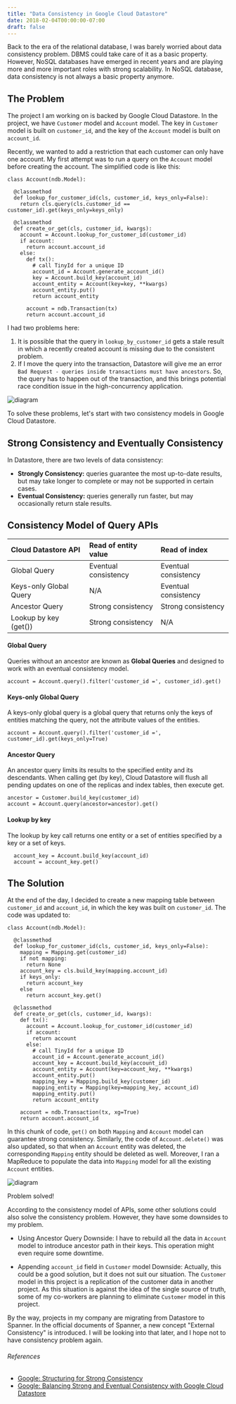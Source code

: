```yaml
---
title: "Data Consistency in Google Cloud Datastore"
date: 2018-02-04T00:00:00-07:00
draft: false
---
```


Back to the era of the relational database, I was barely worried about data consistency problem. DBMS could take care of it as a basic property. However, NoSQL databases have emerged in recent years and are playing more and more important roles with strong scalability. In NoSQL database, data consistency is not always a basic property anymore.

## The Problem
The project I am working on is backed by Google Cloud Datastore. In the project, we have `Customer` model and `Account` model. The key in `Customer` model is built on `customer_id`, and the key of the `Account` model is built on `account_id`.

Recently, we wanted to add a restriction that each customer can only have one account. My first attempt was to run a query on the `Account` model before creating the account. The simplified code is like this:

```
class Account(ndb.Model):

  @classmethod
  def lookup_for_customer_id(cls, customer_id, keys_only=False):
    return cls.query(cls.customer_id == customer_id).get(keys_only=keys_only)

  @classmethod
  def create_or_get(cls, customer_id, kwargs):
    account = Account.lookup_for_customer_id(customer_id)
    if account:
      return account.account_id
    else:
      def tx():
        # call TinyId for a unique ID
        account_id = Account.generate_account_id() 
        key = Account.build_key(account_id)
        account_entity = Account(key=key, **kwargs)
        account_entity.put()
        return account_entity

      account = ndb.Transaction(tx)
      return account.account_id
```

I had two problems here:

1. It is possible that the query in `lookup_by_customer_id` gets a stale result in which a recently created account is missing due to the consistent problem.
2. If I move the query into the transaction, Datastore will give me an error `Bad Request - queries inside transactions must have ancestors`. So, the query has to happen out of the transaction, and this brings potential race condition issue in the high-concurrency application.

![diagram](https://glucn.files.wordpress.com/2018/02/1.png)

To solve these problems, let's start with two consistency models in Google Cloud Datastore.

## Strong Consistency and Eventually Consistency
In Datastore, there are two levels of data consistency:
* **Strongly Consistency:** queries guarantee the most up-to-date results, but may take longer to complete or may not be supported in certain cases.
* **Eventual Consistency:** queries generally run faster, but may occasionally return stale results.


## Consistency Model of Query APIs
| Cloud Datastore API     | Read of entity value   | Read of index        |
| :---------------------- |:---------------------- | :------------------- |
| Global Query            | Eventual consistency   | Eventual consistency |
| Keys-only Global Query  | N/A                    | Eventual consistency |
| Ancestor Query          | Strong consistency     | Strong consistency   |
| Lookup by key (get())   | Strong consistency     | N/A                  |


#### Global Query
Queries without an ancestor are known as **Global Queries** and designed to work with an eventual consistency model.
```
account = Account.query().filter('customer_id =', customer_id).get()
```

#### Keys-only Global Query
A keys-only global query is a global query that returns only the keys of entities matching the query, not the attribute values of the entities.
```
account = Account.query().filter('customer_id =', customer_id).get(keys_only=True)
```

#### Ancestor Query
An ancestor query limits its results to the specified entity and its descendants. When calling get (by key), Cloud Datastore will flush all pending updates on one of the replicas and index tables, then execute get.
```
ancestor = Customer.build_key(customer_id)
account = Account.query(ancestor=ancestor).get()
```

#### Lookup by key
The lookup by key call returns one entity or a set of entities specified by a key or a set of keys.
```
  account_key = Account.build_key(account_id)
  account = account_key.get()
```

## The Solution
At the end of the day, I decided to create a new mapping table between `customer_id` and `account_id`, in which the key was built on `customer_id`. The code was updated to:

```
class Account(ndb.Model):

  @classmethod
  def lookup_for_customer_id(cls, customer_id, keys_only=False):
    mapping = Mapping.get(customer_id)
    if not mapping:
      return None
    account_key = cls.build_key(mapping.account_id)
    if keys_only:
      return account_key
    else
      return account_key.get()

  @classmethod
  def create_or_get(cls, customer_id, kwargs):
    def tx():
      account = Account.lookup_for_customer_id(customer_id)
      if account:
        return account
      else:
        # call TinyId for a unique ID
        account_id = Account.generate_account_id()
        account_key = Account.build_key(account_id)
        account_entity = Account(key=account_key, **kwargs)
        account_entity.put()
        mapping_key = Mapping.build_key(customer_id)
        mapping_entity = Mapping(key=mapping_key, account_id)
        mapping_entity.put()
        return account_entity

    account = ndb.Transaction(tx, xg=True)
    return account.account_id
```
 

In this chunk of code, `get()` on both `Mapping` and `Account` model can guarantee strong consistency. Similarly, the code of `Account.delete()` was also updated, so that when an `Account` entity was deleted, the corresponding `Mapping` entity should be deleted as well. Moreover, I ran a MapReduce to populate the data into `Mapping` model for all the existing `Account` entities.

![diagram](https://glucn.files.wordpress.com/2018/02/2.png)

Problem solved!

According to the consistency model of APIs, some other solutions could also solve the consistency problem. However, they have some downsides to my problem.

* Using Ancestor Query
Downside: I have to rebuild all the data in `Account` model to introduce ancestor path in their keys. This operation might even require some downtime.

* Appending `account_id` field in `Customer` model
Downside: Actually, this could be a good solution, but it does not suit our situation. The `Customer` model in this project is a replication of the customer data in another project. As this situation is against the idea of the single source of truth, some of my co-workers are planning to eliminate `Customer` model in this project.

By the way, projects in my company are migrating from Datastore to Spanner. In the official documents of Spanner, a new concept "External Consistency" is introduced. I will be looking into that later, and I hope not to have consistency problem again.

###### References
* [Google: Structuring for Strong Consistency](https://cloud.google.com/datastore/docs/concepts/structuring_for_strong_consistency)
* [Google: Balancing Strong and Eventual Consistency with Google Cloud Datastore](https://cloud.google.com/datastore/docs/articles/balancing-strong-and-eventual-consistency-with-google-cloud-datastore/)